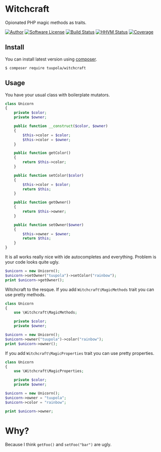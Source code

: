 # Witchcraft

Opionated PHP magic methods as traits.

[![Author](http://img.shields.io/badge/author-@tuupola-blue.svg?style=flat-square)](https://twitter.com/tuupola)
[![Software License](https://img.shields.io/badge/license-MIT-brightgreen.svg?style=flat-square)](LICENSE.txt)
[![Build Status](https://img.shields.io/travis/tuupola/witchcraft/master.svg?style=flat-square)](https://travis-ci.org/tuupola/slim-basic-auth)
[![HHVM Status](https://img.shields.io/hhvm/tuupola/witchcraft.svg?style=flat-square)](http://hhvm.h4cc.de/package/tuupola/slim-basic-auth)
[![Coverage](http://img.shields.io/codecov/c/github/tuupola/witchcraft.svg?style=flat-square)](https://codecov.io/github/tuupola/witchcraft)

## Install

You can install latest version using [composer](https://getcomposer.org/).

```
$ composer require tuupola/witchcraft
```

## Usage

You have your usual class with boilerplate mutators.

```php
class Unicorn
{
    private $color;
    private $owner;

    public function __construct($color, $owner)
    {
        $this->color = $color;
        $this->color = $owner;
    }

    public function getColor()
    {
        return $this->color;
    }

    public function setColor($color)
    {
        $this->color = $color;
        return $this;
    }

    public function getOwner()
    {
        return $this->owner;
    }

    public function setOwner($owner)
    {
        $this->owner = $owner;
        return $this;
    }
}
```

It is all works really nice with ide autocompletes and everything. Problem is your code looks quite ugly.

```php
$unicorn = new Unicorn();
$unicorn->setOwner("tuupola")->setColor("rainbow");
print $unicorn->getOwner();
```

Witchcraft to the resque. If you add `Witchcraft\MagicMethods` trait you can use pretty methods.

```php
class Unicorn
{
    use \Witchcraft\MagicMethods;

    private $color;
    private $owner;
```

```php
$unicorn = new Unicorn();
$unicorn->owner("tuupola")->color("rainbow");
print $unicorn->owner();
```

If you add `Witchcraft\MagicProperties` trait you can use pretty properties.

```php
class Unicorn
{
    use \Witchcraft\MagicProperties;

    private $color;
    private $owner;
```

```php
$unicorn = new Unicorn();
$unicorn->owner = "tuupola";
$unicorn->color = "rainbow";

print $unicorn->owner;
```

# Why?

Because I think `getFoo()` and `setFoo("bar")` are ugly.
